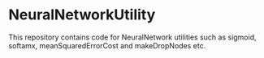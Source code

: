 # NeuralNetworkUtility
This repository contains code for NeuralNetwork utilities such as sigmoid, softamx,  meanSquaredErrorCost and makeDropNodes etc.
